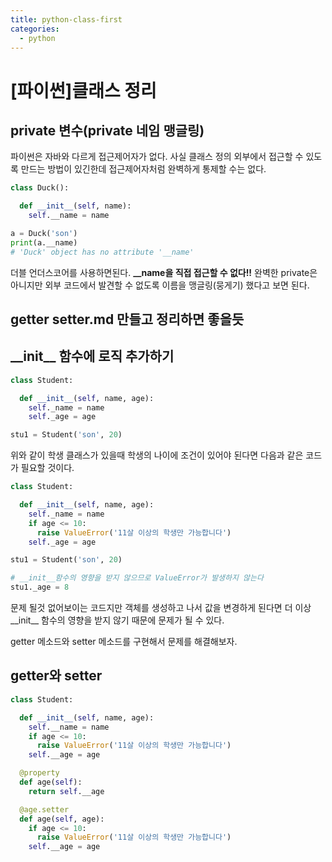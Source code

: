 ```yaml
---
title: python-class-first
categories:
  - python
---
```


# [파이썬]클래스 정리

## private 변수(private 네임 맹글링)

파이썬은 자바와 다르게 접근제어자가 없다. 사실 클래스 정의 외부에서 접근할 수 있도록 만드는 방법이 있긴한데 접근제어자처럼 완벽하게 통제할 수는 없다.

~~~python
class Duck():

  def __init__(self, name):
    self.__name = name

a = Duck('son')
print(a.__name)
# 'Duck' object has no attribute '__name'
~~~

더블 언더스코어를 사용하면된다. **__name을 직접 접근할 수 없다!!** 완벽한 private은 아니지만 외부 코드에서 발견할 수 없도록 이름을 맹글링(뭉게기) 했다고 보면 된다.

## getter setter.md 만들고 정리하면 좋을듯
## \_\_init\_\_ 함수에 로직 추가하기

~~~python
class Student:

  def __init__(self, name, age):
    self._name = name
    self._age = age

stu1 = Student('son', 20)
~~~

위와 같이 학생 클래스가 있을때 학생의 나이에 조건이 있어야 된다면 다음과 같은 코드가 필요할 것이다.

~~~python
class Student:

  def __init__(self, name, age):
    self._name = name
    if age <= 10:
      raise ValueError('11살 이상의 학생만 가능합니다')
    self._age = age

stu1 = Student('son', 20)

# __init__함수의 영향을 받지 않으므로 ValueError가 발생하지 않는다
stu1._age = 8
~~~

문제 될것 없어보이는 코드지만 객체를 생성하고 나서 값을 변경하게 된다면 더 이상 \_\_init\_\_ 함수의 영향을 받지 않기 때문에 문제가 될 수 있다.

getter 메소드와 setter 메소드를 구현해서 문제를 해결해보자.

## getter와 setter

~~~python
class Student:

  def __init__(self, name, age):
    self.__name = name
    if age <= 10:
      raise ValueError('11살 이상의 학생만 가능합니다')
    self.__age = age

  @property
  def age(self):
    return self.__age

  @age.setter
  def age(self, age):
    if age <= 10:
      raise ValueError('11살 이상의 학생만 가능합니다')
    self.__age = age
~~~